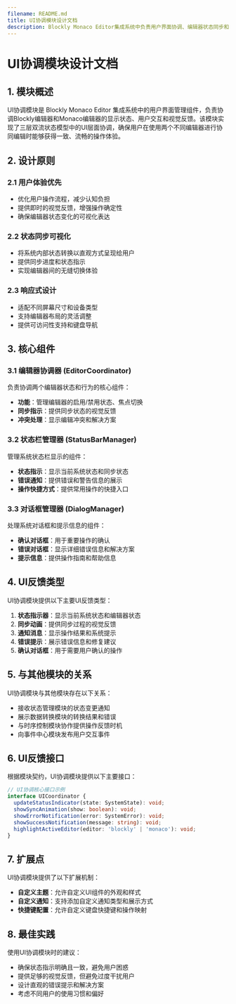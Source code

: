 ```yaml
---
filename: README.md
title: UI协调模块设计文档
description: Blockly Monaco Editor集成系统中负责用户界面协调、编辑器状态同步和用户体验优化的核心模块设计文档
---
```

# UI协调模块设计文档

## 1. 模块概述

UI协调模块是 Blockly Monaco Editor 集成系统中的用户界面管理组件，负责协调Blockly编辑器和Monaco编辑器的显示状态、用户交互和视觉反馈。该模块实现了三层双流状态模型中的UI层面协调，确保用户在使用两个不同编辑器进行协同编辑时能够获得一致、流畅的操作体验。

## 2. 设计原则

### 2.1 用户体验优先
- 优化用户操作流程，减少认知负担
- 提供即时的视觉反馈，增强操作确定性
- 确保编辑器状态变化的可视化表达

### 2.2 状态同步可视化
- 将系统内部状态转换以直观方式呈现给用户
- 提供同步进度和状态指示
- 实现编辑器间的无缝切换体验

### 2.3 响应式设计
- 适配不同屏幕尺寸和设备类型
- 支持编辑器布局的灵活调整
- 提供可访问性支持和键盘导航

## 3. 核心组件

### 3.1 编辑器协调器 (EditorCoordinator)

负责协调两个编辑器状态和行为的核心组件：

- **功能**：管理编辑器的启用/禁用状态、焦点切换
- **同步指示**：提供同步状态的视觉反馈
- **冲突处理**：显示编辑冲突和解决方案

### 3.2 状态栏管理器 (StatusBarManager)

管理系统状态栏显示的组件：

- **状态指示**：显示当前系统状态和同步状态
- **错误通知**：提供错误和警告信息的展示
- **操作快捷方式**：提供常用操作的快捷入口

### 3.3 对话框管理器 (DialogManager)

处理系统对话框和提示信息的组件：

- **确认对话框**：用于重要操作的确认
- **错误对话框**：显示详细错误信息和解决方案
- **提示信息**：提供操作指南和帮助信息

## 4. UI反馈类型

UI协调模块提供以下主要UI反馈类型：

1. **状态指示器**：显示当前系统状态和编辑器状态
2. **同步动画**：提供同步过程的视觉反馈
3. **通知消息**：显示操作结果和系统提示
4. **错误提示**：展示错误信息和修复建议
5. **确认对话框**：用于需要用户确认的操作

## 5. 与其他模块的关系

UI协调模块与其他模块存在以下关系：

- 接收状态管理模块的状态变更通知
- 展示数据转换模块的转换结果和错误
- 与时序控制模块协作提供操作反馈时机
- 向事件中心模块发布用户交互事件

## 6. UI反馈接口

根据模块契约，UI协调模块提供以下主要接口：

```typescript
// UI协调核心接口示例
interface UICoordinator {
  updateStatusIndicator(state: SystemState): void;
  showSyncAnimation(show: boolean): void;
  showErrorNotification(error: SystemError): void;
  showSuccessNotification(message: string): void;
  highlightActiveEditor(editor: 'blockly' | 'monaco'): void;
}
```

## 7. 扩展点

UI协调模块提供了以下扩展机制：

- **自定义主题**：允许自定义UI组件的外观和样式
- **自定义通知**：支持添加自定义通知类型和展示方式
- **快捷键配置**：允许自定义键盘快捷键和操作映射

## 8. 最佳实践

使用UI协调模块时的建议：

- 确保状态指示明确且一致，避免用户困惑
- 提供足够的视觉反馈，但避免过度干扰用户
- 设计直观的错误提示和解决方案
- 考虑不同用户的使用习惯和偏好